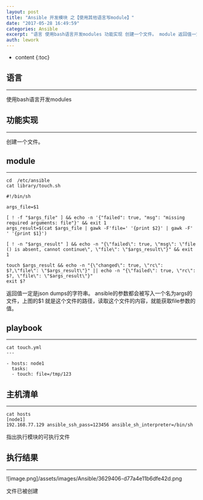 ```yaml
---
layout: post
title: "Ansible 开发模块 之【使用其他语言写module】"
date: "2017-05-28 16:49:59"
categories: Ansible
excerpt: "语言 使用bash语言开发modules 功能实现 创建一个文件。 module 返回值一定是json dumps的字符串。ansible的参数..."
auth: lework
---
```

* content
{:toc}

## 语言
---
使用bash语言开发modules

## 功能实现
---

创建一个文件。

## module
---
```
cd  /etc/ansible
cat library/touch.sh

#!/bin/sh

args_file=$1

[ ! -f "$args_file" ] && echo -n '{"failed": true, "msg": "missing required arguments: file"}' && exit 1
args_result=$(cat $args_file | gawk -F'file=' '{print $2}' | gawk -F' ' '{print $1}')

[ ! -n "$args_result" ] && echo -n "{\"failed\": true, \"msg\": \"file () is absent, cannot continue\", \"file\": \"$args_result\"}" && exit 1

touch $args_result && echo -n "{\"changed\": true, \"rc\": $?,\"file\": \"$args_result\"}" || echo -n "{\"failed\": true, \"rc\": $?, \"file\": \"$args_result\"}"
exit $?
```
返回值一定是json dumps的字符串。
ansible的参数都会被写入一个名为args的文件，上图的$1 就是这个文件的路径，读取这个文件的内容，就能获取file参数的值。


## playbook
---
```
cat touch.yml 
---

- hosts: node1
  tasks:
  - touch: file=/tmp/123
```

## 主机清单
---
```
cat hosts
[node1]
192.168.77.129 ansible_ssh_pass=123456 ansible_sh_interpreter=/bin/sh
```
指出执行模块的可执行文件

## 执行结果
---

![image.png]/assets/images/Ansible/3629406-d77a4e11b6dfe42d.png

文件已被创建
